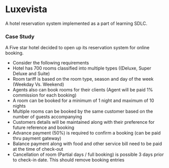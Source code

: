 # Luxevista
A hotel reservation system implemented as a part of learning SDLC. 

### Case Study
A Five star hotel decided to open up its reservation system for online booking. 
- Consider the following requirements
- Hotel has 700 rooms classified into multiple types ((Deluxe, Super Deluxe and Suite)
- Room tariff is based on the room type, season and day of the week (Weekday Vs. Weekend)
- Agents also can book rooms for their clients (Agent will be paid 1% commission for each booking)
- A room can be booked for a minimum of 1 night and maximum of 10 nights
- Multiple rooms can be booked by the same customer based on the number of guests accompanying
- Customers details will be maintained along with their preference for future reference and booking
- Advance payment (50%) is required to confirm a booking (can be paid thru payment gateway)
- Balance payment along with food and other service bill need to be paid at the time of check-out
- Cancellation of room (Partial days / full booking) is possible 3 days prior to check-in date. This should remove booking entries
